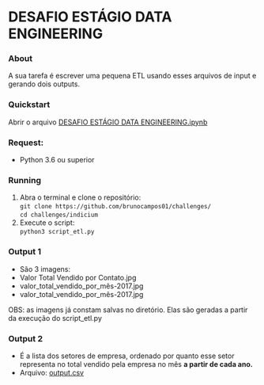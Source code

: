 # DESAFIO ESTÁGIO DATA ENGINEERING

### About
A sua tarefa é escrever uma pequena ETL usando esses arquivos de input e gerando dois outputs.

### Quickstart
Abrir o arquivo [DESAFIO ESTÁGIO DATA ENGINEERING.ipynb](https://github.com/brunocampos01/challenges/blob/master/indicium/DESAFIO%20EST%C3%81GIO%20DATA%20ENGINEERING.ipynb) 

### Request:
- Python 3.6 ou superior 

### Running
1. Abra o terminal e clone o repositório: <br/>
`git clone https://github.com/brunocampos01/challenges/`<br/>
`cd challenges/indicium`
2. Execute o script:<br/>
`python3 script_etl.py`

### Output 1
- São 3 imagens:
 - Valor Total Vendido por Contato.jpg
 - valor_total_vendido_por_mês-2017.jpg
 - valor_total_vendido_por_mês-2017.jpg
 
OBS: as imagens já constam salvas no diretório. Elas são geradas a partir da execução do script_etl.py

### Output 2
- É a lista dos setores de empresa, ordenado por quanto esse setor representa no total vendido pela empresa no mês  **a partir de cada ano.**
- Arquivo: [output.csv](https://github.com/brunocampos01/challenges/blob/master/indicium/output.csv)
